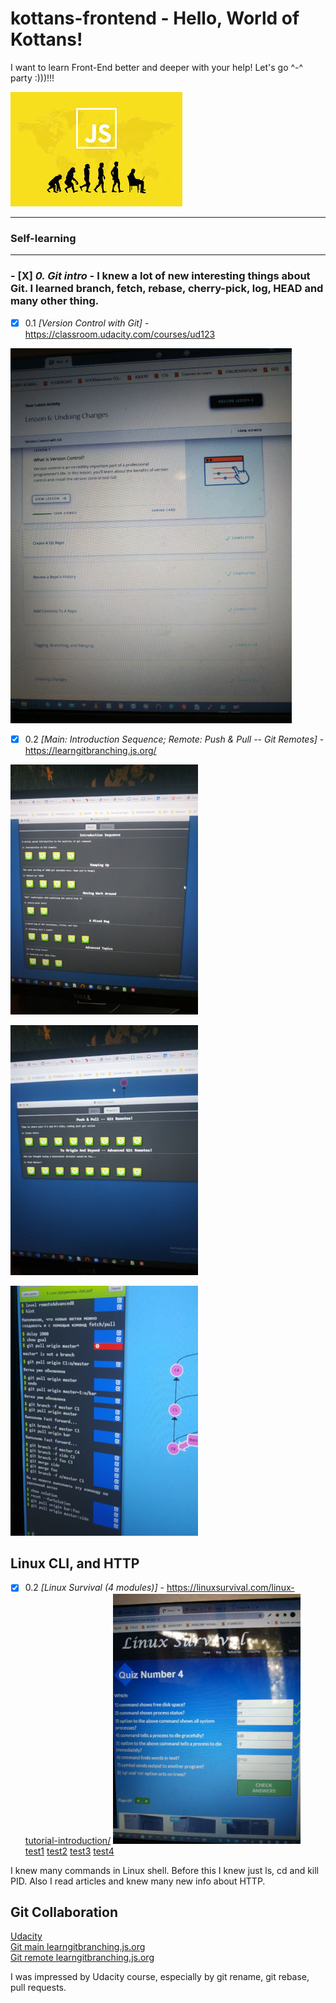 # kottans-frontend - Hello, World of Kottans!

I want to learn Front-End better and deeper with your help! Let's go ^-^ party :)))!!!

![img](images/js.jpg)

---

### Self-learning

---

### - [X] _0. Git intro_ - I knew a lot of new interesting things about Git. I learned branch, fetch, rebase, cherry-pick, log, HEAD and many other thing.

- [x] 0.1 _[Version Control with Git]_ - https://classroom.udacity.com/courses/ud123

![img](images/git0-1.jpg)

- [x] 0.2 _[Main: Introduction Sequence; Remote: Push & Pull -- Git Remotes]_ - https://learngitbranching.js.org/

![img](images/git1.jpg)

![img](images/git2.jpg)

![img](images/git3.jpg)

## Linux CLI, and HTTP

- [x] 0.2 _[Linux Survival (4 modules)]_ - https://linuxsurvival.com/linux-tutorial-introduction/
      ![img](images/linux1.jpg)
      <br>
      [test1](https://github.com/TatyanaMolchanova/kottans-frontend/blob/main/images/linux33.jpg)
      [test2](https://github.com/TatyanaMolchanova/kottans-frontend/blob/main/images/linux44.jpg)
      [test3](https://github.com/TatyanaMolchanova/kottans-frontend/blob/main/images/linux22.jpg)
      [test4](https://github.com/TatyanaMolchanova/kottans-frontend/blob/main/images/linux11.jpg)

I knew many commands in Linux shell. Before this I knew just ls, cd and kill PID. Also I read articles and knew many new info about HTTP.

## Git Collaboration

 [Udacity](https://github.com/TatyanaMolchanova/kottans-frontend/blob/main/task_git_collaboration/git.png)
      <br>
[Git main learngitbranching.js.org](https://github.com/TatyanaMolchanova/kottans-frontend/blob/main/task_git_collaboration/git1.jpg)
      <br>
[Git remote learngitbranching.js.org](https://github.com/TatyanaMolchanova/kottans-frontend/blob/main/task_git_collaboration/git2.jpg)

I was impressed by Udacity course, especially by git rename, git rebase, pull requests.